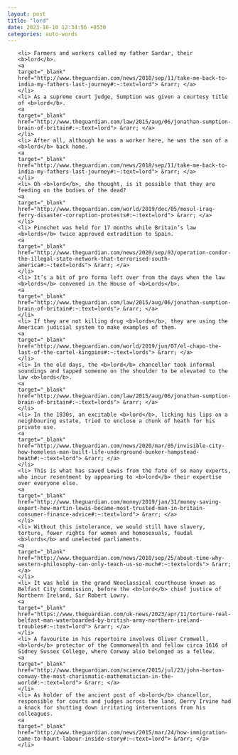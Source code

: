 ```yaml
---
layout: post
title: "lord"
date: 2023-10-10 12:34:56 +0530
categories: auto-words
---
```

<ol>

    <li> Farmers and workers called my father Sardar, their <b>lord</b>.
    <a 
    target="_blank" 
    href="http://www.theguardian.com/news/2018/sep/11/take-me-back-to-india-my-fathers-last-journey#:~:text=lord"> &rarr; </a>
    </li>
    <li> As a supreme court judge, Sumption was given a courtesy title of <b>lord</b>.
    <a 
    target="_blank" 
    href="http://www.theguardian.com/law/2015/aug/06/jonathan-sumption-brain-of-britain#:~:text=lord"> &rarr; </a>
    </li>
    <li> After all, although he was a worker here, he was the son of a <b>lord</b> back home.
    <a 
    target="_blank" 
    href="http://www.theguardian.com/news/2018/sep/11/take-me-back-to-india-my-fathers-last-journey#:~:text=lord"> &rarr; </a>
    </li>
    <li> Oh <b>lord</b>, she thought, is it possible that they are feeding on the bodies of the dead?
    <a 
    target="_blank" 
    href="http://www.theguardian.com/world/2019/dec/05/mosul-iraq-ferry-disaster-corruption-protests#:~:text=lord"> &rarr; </a>
    </li>
    <li> Pinochet was held for 17 months while Britain’s law <b>lords</b> twice approved extradition to Spain.
    <a 
    target="_blank" 
    href="http://www.theguardian.com/news/2020/sep/03/operation-condor-the-illegal-state-network-that-terrorised-south-america#:~:text=lords"> &rarr; </a>
    </li>
    <li> It’s a bit of pro forma left over from the days when the law <b>lords</b> convened in the House of <b>Lords</b>.
    <a 
    target="_blank" 
    href="http://www.theguardian.com/law/2015/aug/06/jonathan-sumption-brain-of-britain#:~:text=lords"> &rarr; </a>
    </li>
    <li> If they are not killing drug <b>lords</b>, they are using the American judicial system to make examples of them.
    <a 
    target="_blank" 
    href="http://www.theguardian.com/world/2019/jun/07/el-chapo-the-last-of-the-cartel-kingpins#:~:text=lords"> &rarr; </a>
    </li>
    <li> In the old days, the <b>lord</b> chancellor took informal soundings and tapped someone on the shoulder to be elevated to the law <b>lords</b>.
    <a 
    target="_blank" 
    href="http://www.theguardian.com/law/2015/aug/06/jonathan-sumption-brain-of-britain#:~:text=lords"> &rarr; </a>
    </li>
    <li> In the 1830s, an excitable <b>lord</b>, licking his lips on a neighbouring estate, tried to enclose a chunk of heath for his private use.
    <a 
    target="_blank" 
    href="http://www.theguardian.com/news/2020/mar/05/invisible-city-how-homeless-man-built-life-underground-bunker-hampstead-heath#:~:text=lord"> &rarr; </a>
    </li>
    <li> This is what has saved Lewis from the fate of so many experts, who incur resentment by appearing to <b>lord</b> their expertise over everyone else.
    <a 
    target="_blank" 
    href="http://www.theguardian.com/money/2019/jan/31/money-saving-expert-how-martin-lewis-became-most-trusted-man-in-britain-consumer-finance-advice#:~:text=lord"> &rarr; </a>
    </li>
    <li> Without this intolerance, we would still have slavery, torture, fewer rights for women and homosexuals, feudal <b>lords</b> and unelected parliaments.
    <a 
    target="_blank" 
    href="http://www.theguardian.com/news/2018/sep/25/about-time-why-western-philosophy-can-only-teach-us-so-much#:~:text=lords"> &rarr; </a>
    </li>
    <li> It was held in the grand Neoclassical courthouse known as Belfast City Commission, before the <b>lord</b> chief justice of Northern Ireland, Sir Robert Lowry.
    <a 
    target="_blank" 
    href="https://www.theguardian.com/uk-news/2023/apr/11/torture-real-belfast-man-waterboarded-by-british-army-northern-ireland-troubles#:~:text=lord"> &rarr; </a>
    </li>
    <li> A favourite in his repertoire involves Oliver Cromwell, <b>lord</b> protector of the Commonwealth and fellow circa 1616 of Sidney Sussex College, where Conway also belonged as a fellow.
    <a 
    target="_blank" 
    href="http://www.theguardian.com/science/2015/jul/23/john-horton-conway-the-most-charismatic-mathematician-in-the-world#:~:text=lord"> &rarr; </a>
    </li>
    <li> As holder of the ancient post of <b>lord</b> chancellor, responsible for courts and judges across the land, Derry Irvine had a knack for shutting down irritating interventions from his colleagues.
    <a 
    target="_blank" 
    href="http://www.theguardian.com/news/2015/mar/24/how-immigration-came-to-haunt-labour-inside-story#:~:text=lord"> &rarr; </a>
    </li>